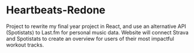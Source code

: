 # Heartbeats-Redone
Project to rewrite my final year project in React, and use an alternative API (Spotistats) to Last.fm for personal music data.
Website will connect Strava and Spotistats to create an overview for users of their most impactful workout tracks.
